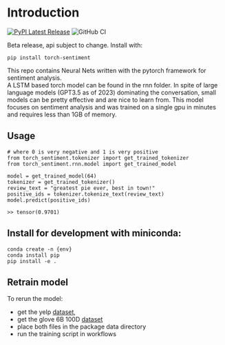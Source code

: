 # Introduction

[![PyPI Latest Release](https://img.shields.io/pypi/v/torch-sentiment.svg)](https://pypi.org/project/torch-sentiment/)
![GitHub CI](https://github.com/eddiepyang/torch-sentiment/actions/workflows/ci.yaml/badge.svg)
  
Beta release, api subject to change. Install with:  

```
pip install torch-sentiment
```  
  
This repo contains Neural Nets written with the pytorch framework for sentiment analysis.  
A LSTM based torch model can be found in the rnn folder. In spite of large language models (GPT3.5 as of 2023) 
dominating the conversation, small models can be pretty effective and are nice to learn from. This model focuses on sentiment analysis and was trained on 
a single gpu in minutes and requires less than 1GB of memory.

  
## Usage
```
# where 0 is very negative and 1 is very positive
from torch_sentiment.tokenizer import get_trained_tokenizer
from torch_sentiment.rnn.model import get_trained_model

model = get_trained_model(64)
tokenizer = get_trained_tokenizer()
review_text = "greatest pie ever, best in town!"
positive_ids = tokenizer.tokenize_text(review_text)
model.predict(positive_ids)
  
>> tensor(0.9701)
```

## Install for development with miniconda:  
```
conda create -n {env}  
conda install pip  
pip install -e .  
```

## Retrain model
To rerun the model:
* get the yelp [dataset](https://www.yelp.com/dataset), 
* get the glove 6B 100D [dataset](https://nlp.stanford.edu/projects/glove/)
* place both files in the package data directory 
* run the training script in workflows

